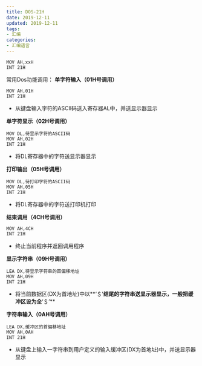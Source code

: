 ```yaml
---
title: DOS-21H
date: 2019-12-11
updated: 2019-12-11
tags:
- 汇编
categories:
- 汇编语言
---
```


```plain
MOV AH,xxH
INT 21H
```
常用Dos功能调用：
**单字符输入（01H号调用）**
```plain
MOV AH,01H
INT 21H
```
- 从键盘输入字符的ASCII码送入寄存器AL中，并送显示器显示

**单字符显示（02H号调用）**
```plain
MOV DL,待显示字符的ASCII码
MOV AH,02H
INT 21H
```
- 将DL寄存器中的字符送显示器显示

**打印输出（05H号调用）**
```plain
MOV DL,待打印字符的ASCII码
MOV AH,05H
INT 21H
```
- 将DL寄存器中的字符送打印机打印

**结束调用（4CH号调用）**
```plain
MOV AH,4CH
INT 21H
```
- 终止当前程序并返回调用程序

**显示字符串（09H号调用）**
```plain
LEA DX,待显示字符串的首偏移地址
MOV AH,09H
INT 21H
```
- 将当前数据区(DX为首地址)中以**‘＄’**结尾的字符串送显示器显示，一般把缓冲区设为全**‘＄’**

**字符串输入（0AH号调用）**
```plain
LEA DX,缓冲区的首偏移地址
MOV AH,0AH
INT 21H
```
- 从键盘上输入一字符串到用户定义的输入缓冲区(DX为首地址)中，并送显示器显示



